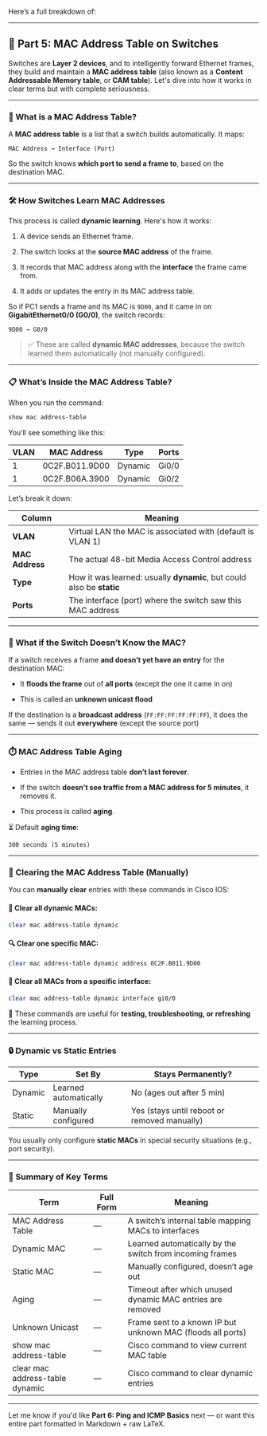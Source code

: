 Here’s a full breakdown of:

---

## 💾 **Part 5: MAC Address Table on Switches**

Switches are **Layer 2 devices**, and to intelligently forward Ethernet frames, they build and maintain a **MAC address table** (also known as a **Content Addressable Memory table**, or **CAM table**). Let's dive into how it works in clear terms but with complete seriousness.

---

### 🧠 What is a MAC Address Table?

A **MAC address table** is a list that a switch builds automatically. It maps:

```
MAC Address → Interface (Port)
```

So the switch knows **which port to send a frame to**, based on the destination MAC.

---

### 🛠️ How Switches Learn MAC Addresses

This process is called **dynamic learning**. Here's how it works:

1. A device sends an Ethernet frame.
    
2. The switch looks at the **source MAC address** of the frame.
    
3. It records that MAC address along with the **interface** the frame came from.
    
4. It adds or updates the entry in its MAC address table.
    

So if PC1 sends a frame and its MAC is `9D00`, and it came in on **GigabitEthernet0/0 (G0/0)**, the switch records:

```
9D00 → G0/0
```

> ✅ These are called **dynamic MAC addresses**, because the switch learned them automatically (not manually configured).

---

### 📋 What’s Inside the MAC Address Table?

When you run the command:

```bash
show mac address-table
```

You’ll see something like this:

|VLAN|MAC Address|Type|Ports|
|---|---|---|---|
|1|0C2F.B011.9D00|Dynamic|Gi0/0|
|1|0C2F.B06A.3900|Dynamic|Gi0/2|

Let’s break it down:

|**Column**|**Meaning**|
|---|---|
|**VLAN**|Virtual LAN the MAC is associated with (default is VLAN 1)|
|**MAC Address**|The actual 48-bit Media Access Control address|
|**Type**|How it was learned: usually **dynamic**, but could also be **static**|
|**Ports**|The interface (port) where the switch saw this MAC address|

---

### 🧺 What if the Switch Doesn’t Know the MAC?

If a switch receives a frame **and doesn’t yet have an entry** for the destination MAC:

- It **floods the frame** out of **all ports** (except the one it came in on)
    
- This is called an **unknown unicast flood**
    

If the destination is a **broadcast address** (`FF:FF:FF:FF:FF:FF`), it does the same — sends it out **everywhere** (except the source port)

---

### ⏱️ MAC Address Table Aging

- Entries in the MAC address table **don’t last forever**.
    
- If the switch **doesn’t see traffic from a MAC address for 5 minutes**, it removes it.
    
- This process is called **aging**.
    

⏳ Default **aging time**:

```
300 seconds (5 minutes)
```

---

### 🧹 Clearing the MAC Address Table (Manually)

You can **manually clear** entries with these commands in Cisco IOS:

#### 🧼 Clear all dynamic MACs:

```bash
clear mac address-table dynamic
```

#### 🔍 Clear one specific MAC:

```bash
clear mac address-table dynamic address 0C2F.B011.9D00
```

#### 🔌 Clear all MACs from a specific interface:

```bash
clear mac address-table dynamic interface gi0/0
```

🧠 These commands are useful for **testing, troubleshooting, or refreshing** the learning process.

---

### 🔒 Dynamic vs Static Entries

|**Type**|**Set By**|**Stays Permanently?**|
|---|---|---|
|Dynamic|Learned automatically|No (ages out after 5 min)|
|Static|Manually configured|Yes (stays until reboot or removed manually)|

You usually only configure **static MACs** in special security situations (e.g., port security).

---

### 🧾 Summary of Key Terms

|**Term**|**Full Form**|**Meaning**|
|---|---|---|
|MAC Address Table|—|A switch’s internal table mapping MACs to interfaces|
|Dynamic MAC|—|Learned automatically by the switch from incoming frames|
|Static MAC|—|Manually configured, doesn’t age out|
|Aging|—|Timeout after which unused dynamic MAC entries are removed|
|Unknown Unicast|—|Frame sent to a known IP but unknown MAC (floods all ports)|
|show mac address-table|—|Cisco command to view current MAC table|
|clear mac address-table dynamic|—|Cisco command to clear dynamic entries|

---

Let me know if you'd like **Part 6: Ping and ICMP Basics** next — or want this entire part formatted in Markdown + raw LaTeX.